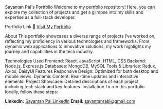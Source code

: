 Sayantan Pal's Portfolio
Welcome to my portfolio repository! Here, you can explore my collection of projects and get a glimpse into my skills and expertise as a full-stack developer.

Portfolio Link
🔗 [Visit My Portfolio](https://sayu1803-portfolio.netlify.app)


About
This portfolio showcases a diverse range of projects I’ve worked on, reflecting my proficiency in various technologies and frameworks. From dynamic web applications to innovative solutions, my work highlights my journey and capabilities in the tech industry.

Technologies Used
Frontend: React, JavaScript, HTML, CSS
Backend: Node.js, Express.js
Databases: MongoDB, MySQL
Tools & Libraries: Redux, Axios, DaisyUI
Features
Responsive Design: Optimized for both desktop and mobile views.
Dynamic Content: Real-time updates and interactive elements.
Project Showcase: Detailed descriptions of each project, including tech stack and key features.
Installation
To run this portfolio locally, follow these steps:


**LinkedIn:** [Sayantan Pal LinkedIn](https://www.linkedin.com/in/sayantan-pal018)
**Email:** [sayantanrabi@gmail.com](mailto:sayantanrabi@gmail.com)
